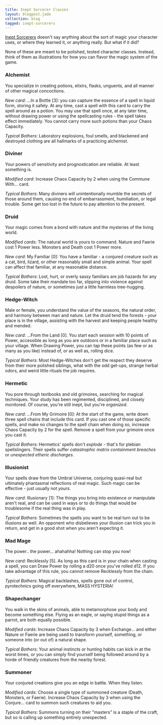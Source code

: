 ```yaml
---
title: Inept Sorcerer Classes
layout: blogpost.jade
collection: blog
tagged: inept-sorcerers
---
```


[Inept Sorcerers](/games/inept-sorcerers.html) doesn't say anything
about the sort of magic your character uses, or where they learned it,
or anything really. But what if it did?

<!-- more -->

None of these are meant to be polished, tested character classes.
Instead, think of them as illustrations for how you can flavor the
magic system of the game.

### Alchemist

You specialize in creating potions, elixirs, flasks, unguents, and all
manner of other magical concoctions.

*New card*: ...In a Bottle [3]: you can capture the essence of a spell
in liquid form, storing it safely. At any time, cast a spell with this
card to carry the spell around as a potion. You may use that spell once,
at any later time, without drawing power or using the spellcasting rules -
the spell takes effect immediately.
You cannot carry more such potions than your Chaos Capacity.

*Typical Bothers*: Laboratory explosions, foul smells, and blackened
and destroyed clothing are all hallmarks of a practicing alchemist.

### Diviner

Your powers of sensitivity and prognostication are reliable. At least
something is.

*Modified card*: Increase Chaos Capacity by 2 when using the Commune With...
card.

*Typical Bothers*: Many diviners will unintentionally mumble the secrets
of those around them, causing no end of embarrassment, humiliation,
or legal trouble. Some get too lost in the future to pay attention
to the present.

### Druid

Your magic comes from a bond with nature and the mysteries of the living
world.

*Modified cards*: The natural world is yours to command.
Nature and Faerie cost 1 Power less.
Monsters and Death cost 1 Power more.

*New card*: My Familiar [0]: You have a familiar - a conjured
creature such as a cat, bird, lizard, or other reasonably small and simple
animal. Your spell can affect that familiar, at any reasonable distance.

*Typical Bothers*: Lost, hurt, or overly sassy familiars are job
hazards for any druid. Some take their mandate too far, slipping
into violence against despoilers of nature,
or sometimes just a little harmless tree-hugging.

### Hedge-Witch

Male or female, you understand the value of the seasons, the natural
order, and harmony between man and nature. Let the druid tend the forests -
your place is in the village, assisting with the harvest and keeping
people healthy and mended.

*New card*: ...From the Land [0]. You start each session with 10
points of Power, accessible as long as you are outdoors or in a familiar
place such as your village. When Drawing Power, you can tap these points
(as few or as many as you like) instead of, or as well as, rolling dice.

*Typical Bothers*: Most Hedge-Witches don't get the respect they deserve
from their more polished siblings, what with the odd get-ups, strange
herbal odors, and weird little rituals the job requires.

### Hermetic

You pore through textbooks and old grimoires, searching for magical
techniques. Your study has been regimented, disciplined, and closely
monitored. Of course, you're still inept, but you're *organized*.

*New card*: ...From My Grimoire [0]: At the start of the game,
write down three spell chains that include this card.
If you cast one of those specific spells, and make no changes to
the spell chain when doing so, increase Chaos Capacity by 2
for the spell. Remove a spell from your grimoire once you cast it.

*Typical Bothers*: Hermetics' spells don't *explode* - that's for
plebian spellslingers. Their spells suffer *catastrophic matrix
containment breaches* or *unexpected etheric discharges*.

### Illusionist

Your spells draw from the Umbral Universe, conjuring quasi-real
but ultimately phantasmal reflections of real magic.
Such magic can be effective - just usually not *yours*.

*New card*: Illusionary [1]: The things you bring into existence
or manipulate aren't real, and can be used in ways or to do things
that would be troublesome if the real thing was in play.

*Typical Bothers*: Sometimes the spells you want to be real turn
out to be illusions as well. An opponent who disbelieves your
illusion can trick you in return, and get in a good shot when
you aren't expecting it.

### Mad Mage

The power.. the power... ahahahha! Nothing can stop you now!

*New card*: Recklessly [5]. As long as this card is in your chain
when casting a spell, you can Draw Power by rolling a d20 once you've
rolled d12. If you take advantage of this rule, you cannot remove
Recklessly from the chain.

*Typical Bothers*: Magical backlashes, spells gone out of control,
pyrotechnics going off everywhere, MASS HYSTERIA!

### Shapechanger

You walk in the skins of animals, able to metamorphose your body
and become something else. Flying as an eagle, or saying stupid
things as a parrot, are both equally possible.

*Modified cards*: Increase Chaos Capacity by 3 when Exchange...
and either Nature or Faerie are being used to transform yourself,
something, or someone into (or out of) a natural shape.

*Typical Bothers*: Your animal instincts or hunting habits can kick
in at the worst times, or you can simply find yourself being followed
around by a horde of friendly creatures from the nearby forest.

### Summoner

Your conjured creations give you an edge in battle. When they listen.

*Modified cards*: Choose a single type of summoned creature
(Death, Monsters, or Faerie).
Increase Chaos Capacity by 3 when using the Conjure... card to summon such
creatures to aid you.

*Typical Bothers*: Summons turning on their "masters" is a staple of
the craft, but so is calling up something entirely unexpected.
